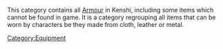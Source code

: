 This category contains all [Armour](Armour.md "wikilink") in Kenshi,
including some items which cannot be found in game. It is a category
regrouping all items that can be worn by characters be they made from
cloth, leather or metal.

[Category:Equipment](Category:Equipment "wikilink")